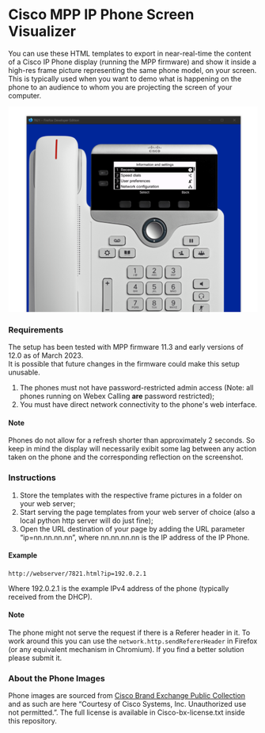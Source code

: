 # Cisco MPP IP Phone Screen Visualizer

You can use these HTML templates to export in near-real-time the content of a Cisco IP Phone display (running the MPP firmware) and show it inside a high-res frame picture representing the same phone model, on your screen.  
This is typically used when you want to demo what is happening on the phone to an audience to whom you are projecting the screen of your computer.

![Sample Result](sample.png)

### Requirements

The setup has been tested with MPP firmware 11.3 and early versions of 12.0 as of March 2023.  
It is possible that future changes in the firmware could make this setup unusable.

1. The phones must not have password-restricted admin access (Note: all phones running on Webex Calling **are** password restricted);
2. You must have direct network connectivity to the phone's web interface.

#### Note

Phones do not allow for a refresh shorter than approximately 2 seconds. So keep in mind the display will necessarily exibit some lag between any action taken on the phone and the corresponding reflection on the screenshot.

### Instructions

1. Store the templates with the respective frame pictures in a folder on your web server;
1. Start serving the page templates from your web server of choice (also a local python http server will do just fine);
2. Open the URL destination of your page by adding the URL parameter “ip=nn.nn.nn.nn”, where nn.nn.nn.nn is the IP address of the IP Phone.

#### Example

`http://webserver/7821.html?ip=192.0.2.1`

Where 192.0.2.1 is the example IPv4 address of the phone (typically received from the DHCP).

#### Note

The phone might not serve the request if there is a Referer header in it. To work around this you can use the `network.http.sendRefererHeader` in Firefox (or any equivalent mechanism in Chromium). If you find a better solution please submit it.

### About the Phone Images

Phone images are sourced from [Cisco Brand Exchange Public Collection](https://brandfolder.com/cisco-brand-exchange/public) and as such are here “Courtesy of Cisco Systems, Inc. Unauthorized use not permitted.”. The full license is available in Cisco-bx-license.txt inside this repository.
